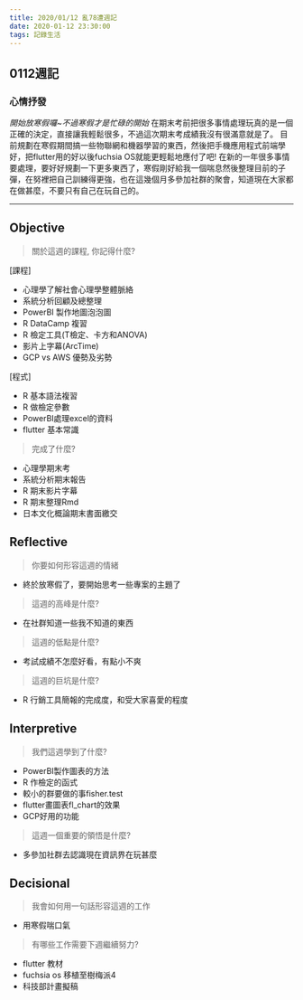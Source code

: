 ```yaml
---
title: 2020/01/12 亂78遭週記
date: 2020-01-12 23:30:00
tags: 記錄生活
---
```

## **0112週記**

### 心情抒發
*開始放寒假囉~不過寒假才是忙碌的開始*
在期末考前把很多事情處理玩真的是一個正確的決定，直接讓我輕鬆很多，不過這次期末考成績我沒有很滿意就是了。
目前規劃在寒假期間搞一些物聯網和機器學習的東西，然後把手機應用程式前端學好，把flutter用的好以後fuchsia OS就能更輕鬆地應付了吧!
在新的一年很多事情要處理，要好好規劃一下更多東西了，寒假剛好給我一個喘息然後整理目前的子彈，在努裡把自己訓練得更強，也在這幾個月多參加社群的聚會，知道現在大家都在做甚麼，不要只有自己在玩自己的。

---

## **Objective**

> 關於這週的課程, 你記得什麼?

[課程]
- 心理學了解社會心理學整體脈絡
- 系統分析回顧及總整理
- PowerBI 製作地圖泡泡圖
- R DataCamp 複習
- R 檢定工具(T檢定、卡方和ANOVA)
- 影片上字幕(ArcTime)
- GCP vs AWS 優勢及劣勢

[程式]
- R 基本語法複習
- R 做檢定參數
- PowerBI處理excel的資料
- flutter 基本常識

> 完成了什麼?

- 心理學期末考
- 系統分析期末報告
- R 期末影片字幕
- R 期末整理Rmd
- 日本文化概論期末書面繳交


## **Reflective**

> 你要如何形容這週的情緒

* 終於放寒假了，要開始思考一些專案的主題了

> 這週的高峰是什麼?

* 在社群知道一些我不知道的東西

> 這週的低點是什麼?

* 考試成績不怎麼好看，有點小不爽

> 這週的巨坑是什麼?

* R 行銷工具簡報的完成度，和受大家喜愛的程度

## **Interpretive**

> 我們這週學到了什麼?

- PowerBI製作圖表的方法
- R 作檢定的函式
- 較小的群要做的事fisher.test
- flutter畫圖表fl_chart的效果
- GCP好用的功能

> 這週一個重要的領悟是什麼?

* 多參加社群去認識現在資訊界在玩甚麼

## **Decisional**

> 我會如何用一句話形容這週的工作

* 用寒假喘口氣

> 有哪些工作需要下週繼續努力?

- flutter 教材
- fuchsia os 移植至樹梅派4
- 科技部計畫擬稿
